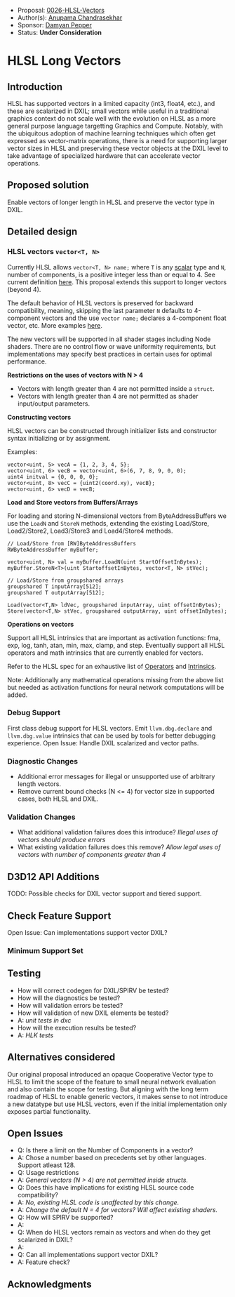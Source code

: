 <!-- {% raw %} -->

* Proposal: [0026-HLSL-Vectors](0026-hlsl-long-vector-type.md)
* Author(s): [Anupama Chandrasekhar](https://github.com/anupamachandra)
* Sponsor: [Damyan Pepper](https://github.com/damyanp)
* Status: **Under Consideration**

# HLSL Long Vectors

## Introduction

HLSL has supported vectors in a limited capacity (int3, float4, etc.), and these are scalarized in DXIL; small vectors while useful in a traditional graphics context do not scale well with the evolution on HLSL as a more general purpose language targetting Graphics and Compute. Notably, with the ubiquitous adoption of machine learning techniques which often get expressed as vector-matrix operations, there is a need for supporting larger vector sizes in HLSL and preserving these vector objects at the DXIL level to take advantage of specialized hardware that can accelerate vector operations.

## Proposed solution

Enable vectors of longer length in HLSL and preserve the vector type in DXIL.

## Detailed design

### HLSL vectors `vector<T, N>`

Currently HLSL allows `vector<T, N> name;` where `T` is any [scalar](https://learn.microsoft.com/en-us/windows/win32/direct3dhlsl/dx-graphics-hlsl-scalar) type and `N`, number of
components, is a positive integer less than or equal to 4. See current definition [here](https://learn.microsoft.com/en-us/windows/win32/direct3dhlsl/dx-graphics-hlsl-vector). 
This proposal extends this support to longer vectors (beyond 4). 

The default behavior of HLSL vectors is preserved for backward compatibility, meaning, skipping the last parameter `N`
defaults to 4-component vectors and the use `vector name;` declares a 4-component float vector, etc. More examples
[here](https://learn.microsoft.com/en-us/windows/win32/direct3dhlsl/dx-graphics-hlsl-vector).

The new vectors will be supported in all shader stages including Node shaders. There are no control flow or wave
uniformity requirements, but implementations may specify best practices in certain uses for optimal performance. 

**Restrictions on the uses of vectors with N > 4** 

* Vectors with length greater than 4 are not permitted inside a `struct`.
* Vectors with length greater than 4 are not permitted as shader input/output parameters.

**Constructing vectors**

HLSL vectors can be constructed through initializer lists and constructor syntax initializing or by assignment.

Examples:

``` 
vector<uint, 5> vecA = {1, 2, 3, 4, 5}; 
vector<uint, 6> vecB = vector<uint, 6>(6, 7, 8, 9, 0, 0);
uint4 initval = {0, 0, 0, 0};
vector<uint, 8> vecC = {uint2(coord.xy), vecB};
vector<uint, 6> vecD = vecB;
```

**Load and Store vectors from Buffers/Arrays**

For loading and storing N-dimensional vectors from ByteAddressBuffers we use the `LoadN` and `StoreN` methods, extending
the existing Load/Store, Load2/Store2, Load3/Store3 and Load4/Store4 methods.

``` 
// Load/Store from [RW]ByteAddressBuffers
RWByteAddressBuffer myBuffer;

vector<uint, N> val = myBuffer.LoadN(uint StartOffsetInBytes); 
myBuffer.StoreN<T>(uint StartoffsetInBytes, vector<T, N> stVec);

// Load/Store from groupshared arrays
groupshared T inputArray[512];
groupshared T outputArray[512];

Load(vector<T,N> ldVec, groupshared inputArray, uint offsetInBytes);
Store(vector<T,N> stVec, groupshared outputArray, uint offsetInBytes);
```

**Operations on vectors** 

Support all HLSL intrinsics that are important as activation functions: fma, exp, log, tanh, atan, min, max, clamp, and
step. Eventually support all HLSL operators and math intrinsics that are currently enabled for vectors.

Refer to the HLSL spec for an exhaustive list of [Operators](https://learn.microsoft.com/en-us/windows/win32/direct3dhlsl/dx-graphics-hlsl-operators) and [Intrinsics](https://learn.microsoft.com/en-us/windows/win32/direct3dhlsl/dx-graphics-hlsl-intrinsic-functions).

Note: Additionally any mathematical operations missing from the above list but needed as activation functions for neural
network computations will be added.

### Debug Support
First class debug support for HLSL vectors. Emit `llvm.dbg.declare` and `llvm.dbg.value` intrinsics that can be used by tools for better debugging experience. Open Issue: Handle DXIL scalarized and vector paths. 


### Diagnostic Changes

* Additional error messages for illegal or unsupported use of arbitrary length vectors.
* Remove current bound checks (N <= 4) for vector size in supported cases, both HLSL and DXIL.


### Validation Changes

* What additional validation failures does this introduce?
*Illegal uses of vectors should produce errors*
* What existing validation failures does this remove?
*Allow legal uses of vectors with number of components greater than 4*

## D3D12 API Additions

TODO: Possible checks for DXIL vector support and tiered support.

## Check Feature Support

Open Issue: Can implementations support vector DXIL?

### Minimum Support Set


## Testing

* How will correct codegen for DXIL/SPIRV be tested?
* How will the diagnostics be tested?
* How will validation errors be tested?
* How will validation of new DXIL elements be tested?
* A: *unit tests in dxc*
* How will the execution results be tested?
* A: *HLK tests*


## Alternatives considered

Our original proposal introduced an opaque Cooperative Vector type to HLSL to limit the scope of the feature to small
neural network evaluation and also contain the scope for testing. But aligning with the long term roadmap of HLSL to
enable generic vectors, it makes sense to not introduce a new datatype but use HLSL vectors, even if the initial
implementation only exposes partial functionality.

## Open Issues
* Q: Is there a limit on the Number of Components in a vector?
* A: Chose a number based on precedents set by other languages. Support atleast 128.
* Q: Usage restrictions
* A: *General vectors (N > 4) are not permitted inside structs.*
* Q: Does this have implications for existing HLSL source code compatibility?
* A: *No, existing HLSL code is unaffected by this change.*
* A: *Change the default N = 4 for vectors? Will affect existing shaders.*
* Q: How will SPIRV be supported?
* A: 
* Q: When do HLSL vectors remain as vectors and when do they get scalarized in DXIL?
* A: 
* Q: Can all implementations support vector DXIL?
* A: Feature check?

## Acknowledgments


<!-- {% endraw %} -->